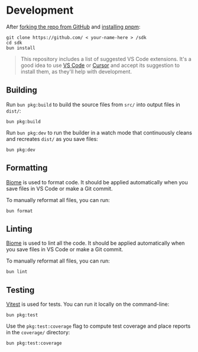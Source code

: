 # Development

After [forking the repo from GitHub](https://help.github.com/articles/fork-a-repo) and [installing pnpm](https://pnpm.io/installation):

```shell
git clone https://github.com/ < your-name-here > /sdk
cd sdk
bun install
```

> This repository includes a list of suggested VS Code extensions.
> It's a good idea to use [VS Code](https://code.visualstudio.com) or [Cursor](https://cursor.com) and accept its suggestion to install them, as they'll help with development.

## Building

Run `bun pkg:build` to build the source files from `src/` into output files in `dist/`:

```shell
bun pkg:build
```

Run `bun pkg:dev` to run the builder in a watch mode that continuously cleans and recreates `dist/` as you save files:

```shell
bun pkg:dev
```

## Formatting

[Biome](https://biome.com) is used to format code.
It should be applied automatically when you save files in VS Code or make a Git commit.

To manually reformat all files, you can run:

```shell
bun format
```

## Linting

[Biome](https://biome.com) is used to lint all the code.
It should be applied automatically when you save files in VS Code or make a Git commit.

To manually reformat all files, you can run:

```shell
bun lint
```

## Testing

[Vitest](https://vitest.dev) is used for tests.
You can run it locally on the command-line:

```shell
bun pkg:test
```

Use the `pkg:test:coverage` flag to compute test coverage and place reports in the `coverage/` directory:

```shell
bun pkg:test:coverage
```